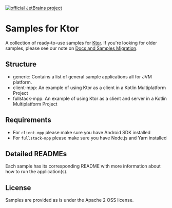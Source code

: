 [![official JetBrains project](https://jb.gg/badges/official-flat-square.svg)](https://confluence.jetbrains.com/display/ALL/JetBrains+on+GitHub)

# Samples for Ktor

A collection of ready-to-use samples for [Ktor](https://ktor.io). If you're looking for older samples, please see our note on [Docs and Samples Migration](https://blog.jetbrains.com/ktor/2020/09/16/docs-and-samples-migration/). 
   
## Structure

* generic: Contains a list of general sample applications all for JVM platform.
* client-mpp: An example of using Ktor as a client in a Kotlin Multiplatform Project
* fullstack-mpp: An example of using Ktor as a client and server in a Kotlin Multiplatform Project


## Requirements 

* For `client-mpp` please make sure you have Android SDK installed
* For `fullstack-mpp` please make sure you have Node.js and Yarn installed


## Detailed READMEs

Each sample has its corresponding README with more information about how to run the application(s).

## License

Samples are provided as is under the Apache 2 OSS license. 

